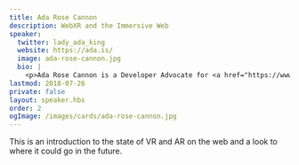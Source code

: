 ```yaml
---
title: Ada Rose Cannon
description: WebXR and the Immersive Web
speaker:
  twitter: lady_ada_king
  website: https://ada.is/
  image: ada-rose-cannon.jpg
  bio: |
    <p>Ada Rose Cannon is a Developer Advocate for <a href="https://www.samsung.com/uk/apps/samsung-internet/">Samsung Internet</a>, she loves building VR capable websites and is really passionate about how Virtual Reality can be the future the Web and how the web could be the future of VR!!</p>
lastmod: 2018-07-26
private: false
layout: speaker.hbs
order: 2
ogImage: /images/cards/ada-rose-cannon.jpg
---
```


This is an introduction to the state of VR and AR on the web and a look to where it could go in the future.
